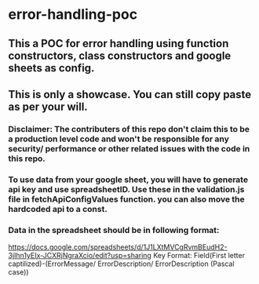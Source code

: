 # error-handling-poc

## This a POC for error handling using function constructors, class constructors and google sheets as config.
## This is only a showcase. You can still copy paste as per your will.
### Disclaimer: The contributers of this repo don't claim this to be a production level code and won't be responsible for any security/ performance or other related issues with the code in this repo.
### To use data from your google sheet, you will have to generate api key and use spreadsheetID. Use these in the validation.js file in fetchApiConfigValues function. you can also move the hardcoded api to a const.
### Data in the spreadsheet should be in following format:
https://docs.google.com/spreadsheets/d/1J1LXtMVCgRvmBEudH2-3jIhn1yEIx-JCXRjNgraXcio/edit?usp=sharing
Key Format: Field(First letter captilized)-(ErrorMessage/ ErrorDescription/ ErrorDescription (Pascal case))